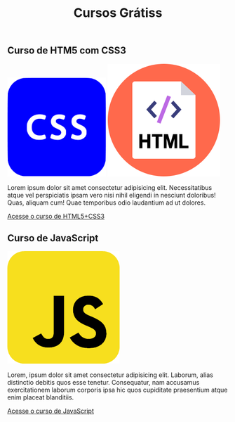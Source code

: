 <!DOCTYPE html>
<html lang="pt-br">
<head>
    <meta charset="UTF-8">
    <meta http-equiv="X-UA-Compatible" content="IE=edge">
    <meta name="viewport" content="width=device-width, initial-scale=1.0">
    <title>Aprendendo Branch</title>
    <link rel="stylesheet" href="style.css">
</head>
<body>
    <main>
        <header> <!-- cabeçalho -->
            <h1>Cursos Grátiss</h1>
        </header>
        <article>
            <h2>Curso de HTM5 com CSS3</h2>
            <img class="flu" src="Imagens/curso2.png" alt="CSS">
            <img class="flu" src="Imagens/curso1.png" alt="html icon">
            <p>Lorem ipsum dolor sit amet consectetur adipisicing elit. Necessitatibus atque vel perspiciatis ipsam vero nisi nihil eligendi in nesciunt doloribus! Quas, aliquam cum! Quae temporibus odio laudantium ad ut dolores.</p>
            <a href="curso.html"><p></p>Acesse o curso de HTML5+CSS3</p></a>
        </article>
        <article>
            <h2>Curso de JavaScript</h2>
            <img class="flu" src="Imagens/curso3.png" alt="Js">
            <p>Lorem, ipsum dolor sit amet consectetur adipisicing elit. Laborum, alias distinctio debitis quos esse tenetur. Consequatur, nam accusamus exercitationem laborum corporis ipsa hic quos cupiditate praesentium atque enim placeat blanditiis.</p>
            <a href="curso2.html"><p>Acesse o curso de JavaScript</p></a>
        </article>
    </main>
</body>
</html>